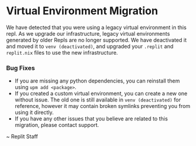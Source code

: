 # Virtual Environment Migration

We have detected that you were using a legacy virtual environment in this repl.
As we upgrade our infrastructure, legacy virtual environments generated by older Repls are no longer supported.
We have deactivated it and moved it to `venv (deactivated)`, and upgraded your `.replit` and `replit.nix` files to use the new infrastructure.

### Bug Fixes

-  If you are missing any python dependencies, you can reinstall them using `upm add <package>`.
-  If you created a custom virtual environment, you can create a new one without issue.
   The old one is still available in `venv (deactivated)` for reference, however it may contain broken symlinks preventing you from using it directly.
-  If you have any other issues that you believe are related to this migration, please contact support.

~ Replit Staff
